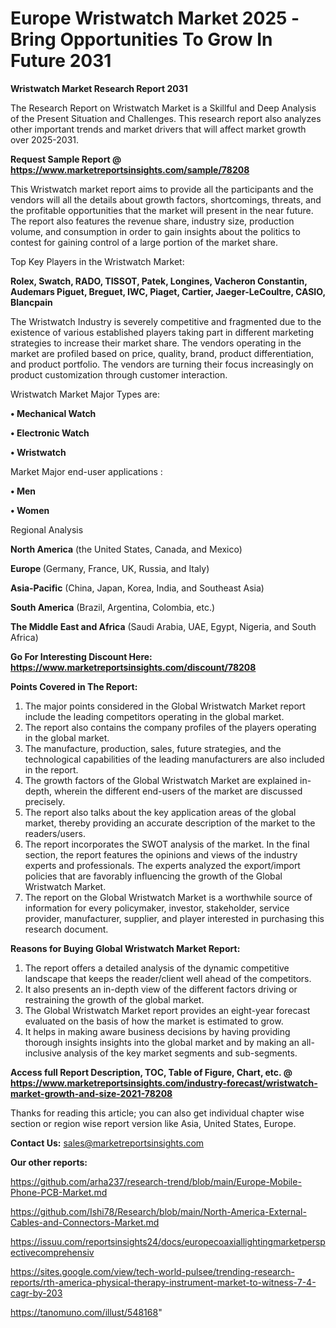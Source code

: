 # Europe Wristwatch Market 2025 -Bring Opportunities To Grow In Future 2031

<strong>Wristwatch Market Research Report 2031</strong>

The Research Report on Wristwatch Market is a Skillful and Deep Analysis of the Present Situation and Challenges. This research report also analyzes other important trends and market drivers that will affect market growth over 2025-2031.

<strong>Request Sample Report @ <a href=https://www.marketreportsinsights.com/sample/78208>https://www.marketreportsinsights.com/sample/78208</a></strong>

This Wristwatch market report aims to provide all the participants and the vendors will all the details about growth factors, shortcomings, threats, and the profitable opportunities that the market will present in the near future. The report also features the revenue share, industry size, production volume, and consumption in order to gain insights about the politics to contest for gaining control of a large portion of the market share.

Top Key Players in the Wristwatch Market:

<strong>Rolex, Swatch, RADO, TISSOT, Patek, Longines, Vacheron Constantin, Audemars Piguet, Breguet, IWC, Piaget, Cartier, Jaeger-LeCoultre, CASIO, Blancpain</strong>

The Wristwatch Industry is severely competitive and fragmented due to the existence of various established players taking part in different marketing strategies to increase their market share. The vendors operating in the market are profiled based on price, quality, brand, product differentiation, and product portfolio. The vendors are turning their focus increasingly on product customization through customer interaction.

Wristwatch Market Major Types are:

<strong>• Mechanical Watch

• Electronic Watch

• Wristwatch</strong>

Market Major end-user applications :

<strong>• Men

• Women</strong>

Regional Analysis

</u><strong><b>North America</b></strong> (the United States, Canada, and Mexico)

<strong><b>Europe </b></strong>(Germany, France, UK, Russia, and Italy)

<strong><b>Asia-Pacific</b></strong> (China, Japan, Korea, India, and Southeast Asia)

<strong><b>South America</b></strong> (Brazil, Argentina, Colombia, etc.)

<strong><b>The Middle East and Africa</b></strong> (Saudi Arabia, UAE, Egypt, Nigeria, and South Africa)

<strong>Go For Interesting Discount Here: <a href=https://www.marketreportsinsights.com/discount/78208>https://www.marketreportsinsights.com/discount/78208</a></strong>

<strong>Points Covered in The Report:</strong>
<ol>
  <li>The major points considered in the Global Wristwatch Market report include the leading competitors operating in the global market.</li>
  <li>The report also contains the company profiles of the players operating in the global market.</li>
  <li>The manufacture, production, sales, future strategies, and the technological capabilities of the leading manufacturers are also included in the report.</li>
  <li>The growth factors of the Global Wristwatch Market are explained in-depth, wherein the different end-users of the market are discussed precisely.</li>
  <li>The report also talks about the key application areas of the global market, thereby providing an accurate description of the market to the readers/users.</li>
  <li>The report incorporates the SWOT analysis of the market. In the final section, the report features the opinions and views of the industry experts and professionals. The experts analyzed the export/import policies that are favorably influencing the growth of the Global Wristwatch Market.</li>
  <li>The report on the Global Wristwatch Market is a worthwhile source of information for every policymaker, investor, stakeholder, service provider, manufacturer, supplier, and player interested in purchasing this research document.</li>
</ol>
<strong>Reasons for Buying Global Wristwatch Market Report:</strong>

<ol>
  <li>The report offers a detailed analysis of the dynamic competitive landscape that keeps the reader/client well ahead of the competitors.</li>
  <li>It also presents an in-depth view of the different factors driving or restraining the growth of the global market.</li>
  <li>The Global Wristwatch Market report provides an eight-year forecast evaluated on the basis of how the market is estimated to grow.</li>
  <li>It helps in making aware business decisions by having providing thorough insights insights into the global market and by making an all-inclusive analysis of the key market segments and sub-segments.</li>
</ol>
<strong>Access full Report Description, TOC, Table of Figure, Chart, etc. @ <a href=https://www.marketreportsinsights.com/industry-forecast/wristwatch-market-growth-and-size-2021-78208>https://www.marketreportsinsights.com/industry-forecast/wristwatch-market-growth-and-size-2021-78208</a></strong>


Thanks for reading this article; you can also get individual chapter wise section or region wise report version like Asia, United States, Europe.

<strong>Contact Us:</strong>
sales@marketreportsinsights.com

<strong>Our other reports:</strong>

<a href=https://github.com/arha237/research-trend/blob/main/Europe-Mobile-Phone-PCB-Market.md>https://github.com/arha237/research-trend/blob/main/Europe-Mobile-Phone-PCB-Market.md</a>

<a href=https://github.com/Ishi78/Research/blob/main/North-America-External-Cables-and-Connectors-Market.md>https://github.com/Ishi78/Research/blob/main/North-America-External-Cables-and-Connectors-Market.md</a>

<a href=https://issuu.com/reportsinsights24/docs/europecoaxiallightingmarketperspectivecomprehensiv>https://issuu.com/reportsinsights24/docs/europecoaxiallightingmarketperspectivecomprehensiv</a>

<a href=https://sites.google.com/view/tech-world-pulsee/trending-research-reports/rth-america-physical-therapy-instrument-market-to-witness-7-4-cagr-by-203>https://sites.google.com/view/tech-world-pulsee/trending-research-reports/rth-america-physical-therapy-instrument-market-to-witness-7-4-cagr-by-203</a>

<a href=https://tanomuno.com/illust/548168>https://tanomuno.com/illust/548168</a>"
